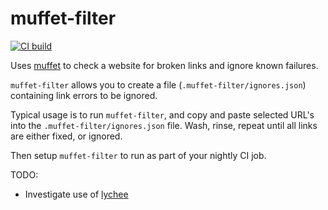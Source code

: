 muffet-filter
=============

[![CI build](https://github.com/bhamail/muffet-filter/actions/workflows/test.yaml/badge.svg)](https://github.com/bhamail/muffet-filter/actions)

Uses [muffet](https://github.com/raviqqe/muffet) to check a website for broken links and ignore known failures.

`muffet-filter` allows you to create a file (`.muffet-filter/ignores.json`) containing link errors to be ignored.

Typical usage is to run `muffet-filter`, and copy and paste selected URL's into the `.muffet-filter/ignores.json` file.
Wash, rinse, repeat until all links are either fixed, or ignored.

Then setup `muffet-filter` to run as part of your nightly CI job.

TODO:
* Investigate use of [lychee](https://github.com/lycheeverse/lychee)
